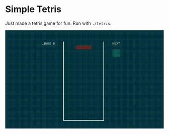# Simple Tetris
Just made a tetris game for fun. Run with `./tetris`.

![Alt text](video.gif?raw=true "Optional Title")

